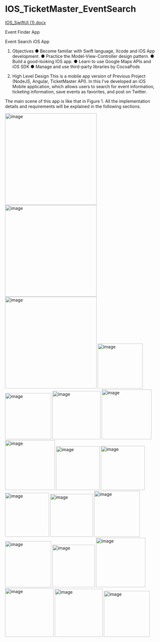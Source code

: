 # IOS_TicketMaster_EventSearch
[IOS_SwiftUI (1).docx](https://github.com/koushikreddykonda/IOS_TicketMaster_EventSearch/files/12555449/IOS_SwiftUI.1.docx)













 


Event Finder App
 
Event Search iOS App



1.	Objectives
●	Become familiar with Swift language, Xcode and iOS App development.
●	Practice the Model-View-Controller design pattern.
●	Build a good-looking IOS app.
●	Learn to use Google Maps APIs and iOS SDK
●	Manage and use third-party libraries by CocoaPods

2.	High Level Design
This is a mobile app version of Previous Project (NodeJS, Angular, TicketMaster API). In this I’ve developed an iOS Mobile application, which allows users to search for event information, ticketing information, save events as favorites, and post on Twitter. 

The main scene of this app is like that in Figure 1. All the implementation details and requirements will be explained in the following sections.
 
 

<img width="300" alt="image" src="https://github.com/koushikreddykonda/IOS_TicketMaster_EventSearch/assets/122440945/72069bf1-7876-4ac4-b1d5-4145c5923458">


<img width="300" alt="image" src="https://github.com/koushikreddykonda/IOS_TicketMaster_EventSearch/assets/122440945/15e970a4-db22-4039-8c50-74c173804fe6">

<img width="300" alt="image" src="https://github.com/koushikreddykonda/IOS_TicketMaster_EventSearch/assets/122440945/6beb313d-0fbf-46b4-96e9-4ee225234d76">

<img width="147" alt="image" src="https://github.com/koushikreddykonda/IOS_TicketMaster_EventSearch/assets/122440945/cd3a646e-e90c-412c-b86b-cd4a7a908db3">

<img width="151" alt="image" src="https://github.com/koushikreddykonda/IOS_TicketMaster_EventSearch/assets/122440945/87a5023a-7641-426e-8efe-18da57c56187">

<img width="158" alt="image" src="https://github.com/koushikreddykonda/IOS_TicketMaster_EventSearch/assets/122440945/f351031f-0a42-408d-8e97-45d8bab563bc">

<img width="163" alt="image" src="https://github.com/koushikreddykonda/IOS_TicketMaster_EventSearch/assets/122440945/1fdf520d-772a-42a0-a25f-76e556b05220">

<img width="163" alt="image" src="https://github.com/koushikreddykonda/IOS_TicketMaster_EventSearch/assets/122440945/6a5c9303-6e55-449c-84a5-b72bdaa2e4ed">

<img width="143" alt="image" src="https://github.com/koushikreddykonda/IOS_TicketMaster_EventSearch/assets/122440945/fc0c5b8c-c11f-431c-bbb9-96a936912fb9">

<img width="144" alt="image" src="https://github.com/koushikreddykonda/IOS_TicketMaster_EventSearch/assets/122440945/916de793-7c66-4820-a8a6-bd3c78a99d08">

<img width="144" alt="image" src="https://github.com/koushikreddykonda/IOS_TicketMaster_EventSearch/assets/122440945/ee62c97c-07e4-45b6-a2a2-be81b6913083">

<img width="140" alt="image" src="https://github.com/koushikreddykonda/IOS_TicketMaster_EventSearch/assets/122440945/a915beeb-26df-4aea-bd57-22fe36f8b5be">

<img width="150" alt="image" src="https://github.com/koushikreddykonda/IOS_TicketMaster_EventSearch/assets/122440945/0c9e0e87-28be-4c89-be25-de8411c86c63">

<img width="151" alt="image" src="https://github.com/koushikreddykonda/IOS_TicketMaster_EventSearch/assets/122440945/56144c63-a79c-4e8b-9209-a59b1c716099">

<img width="139" alt="image" src="https://github.com/koushikreddykonda/IOS_TicketMaster_EventSearch/assets/122440945/d26e8b46-cebb-49f7-b60b-9b1cdb7baabd">

<img width="162" alt="image" src="https://github.com/koushikreddykonda/IOS_TicketMaster_EventSearch/assets/122440945/ef18e001-da61-4092-b527-d33191716917">

<img width="159" alt="image" src="https://github.com/koushikreddykonda/IOS_TicketMaster_EventSearch/assets/122440945/6ef08eb1-c622-454a-b989-af5a7379b3ee">

<img width="157" alt="image" src="https://github.com/koushikreddykonda/IOS_TicketMaster_EventSearch/assets/122440945/91ad4d86-7bda-44ca-be6c-351b1d2dbfca">

<img width="150" alt="image" src="https://github.com/koushikreddykonda/IOS_TicketMaster_EventSearch/assets/122440945/40f72b7c-22f2-4089-83ce-5e9c5ac0e6f7">

















